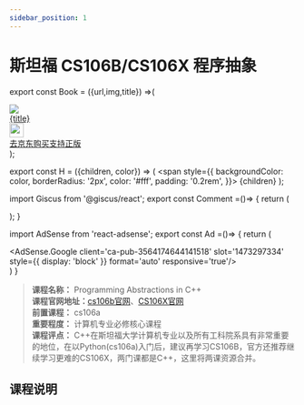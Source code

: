 ```yaml
---
sidebar_position: 1
---
```


# 斯坦福 CS106B/CS106X 程序抽象
 
export const Book = ({url,img,title}) =>(
<div class="bookitem">
  <a href={url} target="_blank" class="book-content">
    <div class="book-img">
      <img src={img} />
    </div>
    <div class="book-detail">
      <div class="book-title">{title}</div>
      <div class="boook-desc">
        <img width="25" height="25" src="https://hackweek-1251009918.cos.ap-shanghai.myqcloud.com/hackway/cs/jd.svg" />
        <div class="book-jd">去京东购买支持正版</div>
      </div>
    </div>
  </a>
  </div> 
);

export const H = ({children, color}) => (
  <span
    style={{
      backgroundColor: color,
      borderRadius: '2px',
      color: '#fff',
      padding: '0.2rem',
    }}>
    {children}
  </span>
);

import Giscus from '@giscus/react';
export const Comment =()=> {
  return (
   <div className="comments-container">
      <Giscus
        src="https://giscus.app/client.js"
        id="comments"
        repo="lidongyx/hackwaydoc"
        repoId="R_kgDOHUMOyA"
        category="Announcements"
        categoryId="DIC_kwDOHUMOyM4CPCtD"
        mapping="title"
        reactionsEnabled="1"
        emitMetadata="0"
        inputPosition="top"
        theme="light"
        lang="zh-CN"
        crossorigin="anonymous"
      />
    </div>
  );
}

import AdSense from 'react-adsense';
export const Ad =()=> {
  return (
    <div className="ad-container">
      <AdSense.Google
        client='ca-pub-3564174644141518'
        slot='1473297334'
        style={{ display: 'block' }}
        format='auto'
        responsive='true'/>
    </div>
  )
}


>**课程名称：** Programming Abstractions in C++   
**课程官网地址：**[cs106b官网](https://web.stanford.edu/class/cs106b/)、[CS106X官网](https://web.stanford.edu/class/cs106x/)  
**前置课程：** cs106a  
**重要程度：** 计算机专业必修核心课程     
**课程评点：** C++在斯坦福大学计算机专业以及所有工科院系具有非常重要的地位，在以Python(cs106a)入门后，建议再学习CS106B，官方还推荐继续学习更难的CS106X，两门课都是C++，这里将两课资源合并。     

## 课程说明



<Comment></Comment>

